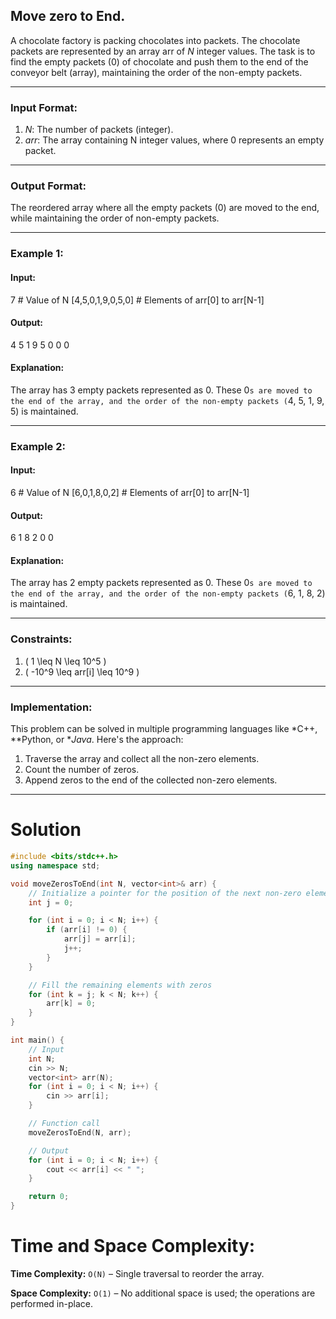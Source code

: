 ## Move zero to End.

A chocolate factory is packing chocolates into packets. The chocolate packets are represented by an array arr of *N* integer values. The task is to find the empty packets (0) of chocolate and push them to the end of the conveyor belt (array), maintaining the order of the non-empty packets.

---

### Input Format:
1. *N*: The number of packets (integer).
2. *arr*: The array containing N integer values, where 0 represents an empty packet.

---

### Output Format:
The reordered array where all the empty packets (0) are moved to the end, while maintaining the order of non-empty packets.

---

### Example 1:
#### Input:

7       # Value of N
[4,5,0,1,9,0,5,0]  # Elements of arr[0] to arr[N-1]

#### Output:

4 5 1 9 5 0 0 0

#### Explanation:
The array has 3 empty packets represented as 0. These 0`s are moved to the end of the array, and the order of the non-empty packets (`4, 5, 1, 9, 5) is maintained.

---

### Example 2:
#### Input:

6       # Value of N
[6,0,1,8,0,2]  # Elements of arr[0] to arr[N-1]

#### Output:

6 1 8 2 0 0

#### Explanation:
The array has 2 empty packets represented as 0. These 0`s are moved to the end of the array, and the order of the non-empty packets (`6, 1, 8, 2) is maintained.

---

### Constraints:
1. \( 1 \leq N \leq 10^5 \)
2. \( -10^9 \leq arr[i] \leq 10^9 \)

---

### Implementation:
This problem can be solved in multiple programming languages like *C++, **Python, or **Java*. Here's the approach:

1. Traverse the array and collect all the non-zero elements.
2. Count the number of zeros.
3. Append zeros to the end of the collected non-zero elements.

---

# Solution
``` C++
#include <bits/stdc++.h>
using namespace std;

void moveZerosToEnd(int N, vector<int>& arr) {
    // Initialize a pointer for the position of the next non-zero element
    int j = 0;

    for (int i = 0; i < N; i++) {
        if (arr[i] != 0) {
            arr[j] = arr[i];
            j++;
        }
    }

    // Fill the remaining elements with zeros
    for (int k = j; k < N; k++) {
        arr[k] = 0;
    }
}

int main() {
    // Input
    int N;
    cin >> N;
    vector<int> arr(N);
    for (int i = 0; i < N; i++) {
        cin >> arr[i];
    }

    // Function call
    moveZerosToEnd(N, arr);

    // Output
    for (int i = 0; i < N; i++) {
        cout << arr[i] << " ";
    }

    return 0;
}
```

# Time and Space Complexity:
**Time Complexity:** ```O(N)``` – Single traversal to reorder the array.


**Space Complexity:** ```O(1)``` – No additional space is used; the operations are performed in-place.

